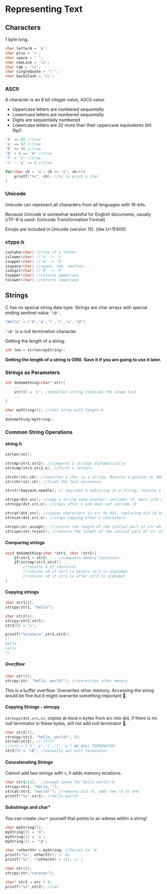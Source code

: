 # Representing Text

## Characters

1 byte long.
```c
char letterA = 'A';
char plus = '+';
char space = ' ';
char newLine = '\n';
char tab = '\t';
char singleQuote = '\'';
char backSlash = '\\';
```

### ASCII

A character is an 8 bit integer value, ASCII value.
- Uppercase letters are numbered sequentally
- Lowercase letters are numbered sequentally
- Digits are sequentially numbered
- Lowercase letters are 32 more than their uppercase equivalents (bit flip!)

```c
'A' == 65 //true
'a' == 97 //true
'0' == 48 //true
'0' + 4 == '4' //true
'f' > 'c' //true
'c' - 'a' == 2 //true
```

```c
for(char ch = 'a'; ch <= 'z'; ch++){
    printf("%c", ch); //%c to print a char
}
```

### Unicode

Unicode can represent all characters from all languages with 16-bits.

Because Unicode is somewhat wasteful for English documents, usually UTF-8 is used. (Unicode Transformation Format)

Emojis are included in Unicode (version 15). (like U+1F600)

### ctype.h

```c
isalpha(char) //true if a letter
islower(char) //'a' -> 'z'
isupper(char) //'A' -> 'Z'
isspace(char) //space, tab, newline...
isdigit(char) //'0' -> '9'
toupper(char) //returns uppercase
tolower(char) //returns lowercase
```

## Strings

C has no special string data type. Strings are char arrays with special ending sentinel value `'\0'`.
```c
"Hello" = ['H','e','l','l','o','\0']
```

`'\0'` is a null termination character.

Getting the length of a string:
```c
int len = strlen(myString);
```

**Getting the length of a string is O(N). Save it if you are going to use it later.**

### Strings as Parameters

```c
int doSomething(char* str){
    ...
    str[0] = 'c'; //modifies string (outside the scope too)
    ...
}

char myString[6]; //char array with length 6
...
doSomething(myString);
```

### Common String Operations

#### string.h

```c
strlen(str);

strcmp(str1,str2); //compares 2 strings alphabetically
strncmp(str1,str2,n); //first n letters

strchr(str,ch); //searches a char in a string. Returns a pointer or NULL
strrchr(str,ch); //finds the last occurance

strstr(haysack,needle); // searches a substring in a string, returns a pointer or NULL

strcpy(dst,src); //copy a string onto another, includes \0, more info below
strncpy(dst,src,n); //stops after n and does not include \0

strcat(dst,src); //copies characters in src to dst, replacing old \0 and adding new \0 to the end.
strncat(dst,src,n); //stops copying after n characters

strspn(str,accept); //returns the length of the initial part of str which contains characters only from accept. (?)
strcspn(str,reject); //returns the length of the initial part of str which does not contain any characters from reject. (?)
```

#### Comparing strings

```c
void doSomething(char *str1, char *str2){
    if(str1 > str2) ... //compares memory locations!
    if(strcmp(str1,str2)) ...
        //returns 0 if identical
        //returns <0 if str1 is before str2 in alphabet
        //returns >0 if str1 is after str2 in alphabet
}
```

#### Copying strings

```c
char str1[6];
strcpy(str1, "hello");

char str2[6];
strcpy(str2,str1);
str2[0] = 'c';

printf("%s\n%s\n",str1,str2); 
/*
hello
cello
*/
```

##### Overflow

```c
char str[6];
strcpy(str, "hello, world!"); //overwrites other memory
```
This is a buffer overflow. Overwrites other memory.
Accessing the string would be fine but it might overwrite something important :moyai:.


#### Copying Strings - strncpy

`strncpy(dst,src,n)`, copies at most n bytes from src into dst, if there is no null terminator in these bytes, will not add null terminator :moyai:.

```c
char str2[5];
ctrncpy(str2, "hello, world!", 5);
strlen(str2); // ?????
//str2 = ['h','e','l','l','o'] NO NULL TERMINATOR!
str2[5] = '\0'; //manually set null terminator.
```
#### Concatenating Strings

Cannot add two strings with `+`, it adds memory locations.

```c
char str1[13];  //enough space for hello world!\0
strcpy(str1, "hello, ");
strcat(str1, "world!"); //removes old \0, adds new \0 at end
printf("%s",str1); //hello world!
```

#### Substrings and char*

You can create `char*` yourself that points to an adress within a string!

```c
char myString[3];
myString[0] = 'H';
myString[1] = 'i';
myString[2] = '\0';

char *otherStr = myString; //Points to 'H'
printf("%s", otherStr); // Hi
printf("%c", *(otherStr + 1)); // i

char str[8];
strcpy(str,"racecar");

char* str2 = str + 4;
printf("%s",str2); //car
```